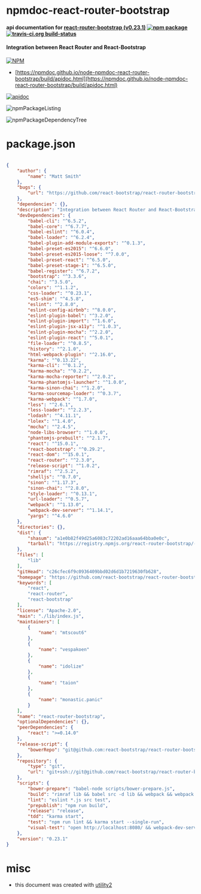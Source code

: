 # npmdoc-react-router-bootstrap

#### api documentation for  [react-router-bootstrap (v0.23.1)](https://github.com/react-bootstrap/react-router-bootstrap)  [![npm package](https://img.shields.io/npm/v/npmdoc-react-router-bootstrap.svg?style=flat-square)](https://www.npmjs.org/package/npmdoc-react-router-bootstrap) [![travis-ci.org build-status](https://api.travis-ci.org/npmdoc/node-npmdoc-react-router-bootstrap.svg)](https://travis-ci.org/npmdoc/node-npmdoc-react-router-bootstrap)

#### Integration between React Router and React-Bootstrap

[![NPM](https://nodei.co/npm/react-router-bootstrap.png?downloads=true&downloadRank=true&stars=true)](https://www.npmjs.com/package/react-router-bootstrap)

- [https://npmdoc.github.io/node-npmdoc-react-router-bootstrap/build/apidoc.html](https://npmdoc.github.io/node-npmdoc-react-router-bootstrap/build/apidoc.html)

[![apidoc](https://npmdoc.github.io/node-npmdoc-react-router-bootstrap/build/screenCapture.buildCi.browser.%252Ftmp%252Fbuild%252Fapidoc.html.png)](https://npmdoc.github.io/node-npmdoc-react-router-bootstrap/build/apidoc.html)

![npmPackageListing](https://npmdoc.github.io/node-npmdoc-react-router-bootstrap/build/screenCapture.npmPackageListing.svg)

![npmPackageDependencyTree](https://npmdoc.github.io/node-npmdoc-react-router-bootstrap/build/screenCapture.npmPackageDependencyTree.svg)



# package.json

```json

{
    "author": {
        "name": "Matt Smith"
    },
    "bugs": {
        "url": "https://github.com/react-bootstrap/react-router-bootstrap/issues"
    },
    "dependencies": {},
    "description": "Integration between React Router and React-Bootstrap",
    "devDependencies": {
        "babel-cli": "^6.5.2",
        "babel-core": "^6.7.7",
        "babel-eslint": "^6.0.4",
        "babel-loader": "^6.2.4",
        "babel-plugin-add-module-exports": "^0.1.3",
        "babel-preset-es2015": "^6.6.0",
        "babel-preset-es2015-loose": "^7.0.0",
        "babel-preset-react": "^6.5.0",
        "babel-preset-stage-1": "^6.5.0",
        "babel-register": "^6.7.2",
        "bootstrap": "^3.3.6",
        "chai": "^3.5.0",
        "colors": "^1.1.2",
        "css-loader": "^0.23.1",
        "es5-shim": "^4.5.8",
        "eslint": "^2.8.0",
        "eslint-config-airbnb": "^8.0.0",
        "eslint-plugin-babel": "^3.2.0",
        "eslint-plugin-import": "^1.6.0",
        "eslint-plugin-jsx-a11y": "^1.0.3",
        "eslint-plugin-mocha": "^2.2.0",
        "eslint-plugin-react": "^5.0.1",
        "file-loader": "^0.8.5",
        "history": "^2.1.0",
        "html-webpack-plugin": "^2.16.0",
        "karma": "^0.13.22",
        "karma-cli": "^0.1.2",
        "karma-mocha": "^0.2.2",
        "karma-mocha-reporter": "^2.0.2",
        "karma-phantomjs-launcher": "^1.0.0",
        "karma-sinon-chai": "^1.2.0",
        "karma-sourcemap-loader": "^0.3.7",
        "karma-webpack": "^1.7.0",
        "less": "^2.6.1",
        "less-loader": "^2.2.3",
        "lodash": "^4.11.1",
        "lolex": "^1.4.0",
        "mocha": "^2.4.5",
        "node-libs-browser": "^1.0.0",
        "phantomjs-prebuilt": "^2.1.7",
        "react": "^15.0.1",
        "react-bootstrap": "^0.29.2",
        "react-dom": "^15.0.1",
        "react-router": "^2.3.0",
        "release-script": "^1.0.2",
        "rimraf": "^2.5.2",
        "shelljs": "^0.7.0",
        "sinon": "^1.17.3",
        "sinon-chai": "^2.8.0",
        "style-loader": "^0.13.1",
        "url-loader": "^0.5.7",
        "webpack": "^1.13.0",
        "webpack-dev-server": "^1.14.1",
        "yargs": "^4.6.0"
    },
    "directories": {},
    "dist": {
        "shasum": "a1e0b82f49d25a6083c72202ad16aaa64bba0e0c",
        "tarball": "https://registry.npmjs.org/react-router-bootstrap/-/react-router-bootstrap-0.23.1.tgz"
    },
    "files": [
        "lib"
    ],
    "gitHead": "c26cfec6f9c0936409bbd02d6d1b7219630fb628",
    "homepage": "https://github.com/react-bootstrap/react-router-bootstrap",
    "keywords": [
        "react",
        "react-router",
        "react-bootstrap"
    ],
    "license": "Apache-2.0",
    "main": "./lib/index.js",
    "maintainers": [
        {
            "name": "mtscout6"
        },
        {
            "name": "vespakoen"
        },
        {
            "name": "idolize"
        },
        {
            "name": "taion"
        },
        {
            "name": "monastic.panic"
        }
    ],
    "name": "react-router-bootstrap",
    "optionalDependencies": {},
    "peerDependencies": {
        "react": ">=0.14.0"
    },
    "release-script": {
        "bowerRepo": "git@github.com:react-bootstrap/react-router-bootstrap-bower.git"
    },
    "repository": {
        "type": "git",
        "url": "git+ssh://git@github.com/react-bootstrap/react-router-bootstrap.git"
    },
    "scripts": {
        "bower-prepare": "babel-node scripts/bower-prepare.js",
        "build": "rimraf lib && babel src -d lib && webpack && webpack -p && npm run bower-prepare",
        "lint": "eslint *.js src test",
        "prepublish": "npm run build",
        "release": "release",
        "tdd": "karma start",
        "test": "npm run lint && karma start --single-run",
        "visual-test": "open http://localhost:8080/ && webpack-dev-server --config webpack.visual.config.babel.js"
    },
    "version": "0.23.1"
}
```



# misc
- this document was created with [utility2](https://github.com/kaizhu256/node-utility2)
